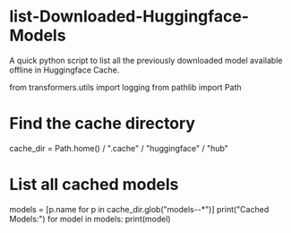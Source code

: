# list-Downloaded-Huggingface-Models
A quick python script to list all the previously downloaded model available offline in Huggingface Cache.

from transformers.utils import logging
from pathlib import Path

# Find the cache directory
cache_dir = Path.home() / ".cache" / "huggingface" / "hub"

# List all cached models
models = [p.name for p in cache_dir.glob("models--*")]
print("Cached Models:")
for model in models:
    print(model)
